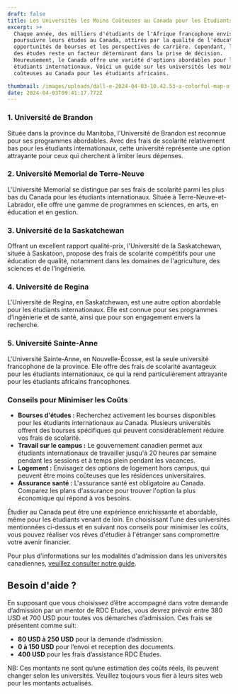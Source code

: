 ```yaml
---
draft: false
title: Les Universités les Moins Coûteuses au Canada pour les Étudiants Africains.
excerpt: >+
  Chaque année, des milliers d'étudiants de l'Afrique francophone envisagent de
  poursuivre leurs études au Canada, attirés par la qualité de l'éducation, les
  opportunités de bourses et les perspectives de carrière. Cependant, le coût
  des études reste un facteur déterminant dans la prise de décision.
  Heureusement, le Canada offre une variété d'options abordables pour les
  étudiants internationaux. Voici un guide sur les universités les moins
  coûteuses au Canada pour les étudiants africains.

thumbnail: /images/uploads/dall-e-2024-04-03-10.42.53-a-colorful-map-of-canada-highlighting-in-different-vibrant-colors-the-provinces-of-manitoba-newfoundland-and-labrador-saskatchewan-and-nova-scotia.jpg
date: 2024-04-03T09:41:17.772Z
---
```

### 1. Université de Brandon

Située dans la province du Manitoba, l'Université de Brandon est reconnue pour ses programmes abordables. Avec des frais de scolarité relativement bas pour les étudiants internationaux, cette université représente une option attrayante pour ceux qui cherchent à limiter leurs dépenses.

### 2. Université Memorial de Terre-Neuve

L'Université Memorial se distingue par ses frais de scolarité parmi les plus bas du Canada pour les étudiants internationaux. Située à Terre-Neuve-et-Labrador, elle offre une gamme de programmes en sciences, en arts, en éducation et en gestion.

### 3. Université de la Saskatchewan

Offrant un excellent rapport qualité-prix, l'Université de la Saskatchewan, située à Saskatoon, propose des frais de scolarité compétitifs pour une éducation de qualité, notamment dans les domaines de l'agriculture, des sciences et de l'ingénierie.

### 4. Université de Regina

L'Université de Regina, en Saskatchewan, est une autre option abordable pour les étudiants internationaux. Elle est connue pour ses programmes d'ingénierie et de santé, ainsi que pour son engagement envers la recherche.

### 5. Université Sainte-Anne

L'Université Sainte-Anne, en Nouvelle-Écosse, est la seule université francophone de la province. Elle offre des frais de scolarité avantageux pour les étudiants internationaux, ce qui la rend particulièrement attrayante pour les étudiants africains francophones.

### Conseils pour Minimiser les Coûts

* **Bourses d'études :** Recherchez activement les bourses disponibles pour les étudiants internationaux au Canada. Plusieurs universités offrent des bourses spécifiques qui peuvent considérablement réduire vos frais de scolarité.
* **Travail sur le campus :** Le gouvernement canadien permet aux étudiants internationaux de travailler jusqu'à 20 heures par semaine pendant les sessions et à temps plein pendant les vacances.
* **Logement :** Envisagez des options de logement hors campus, qui peuvent être moins coûteuses que les résidences universitaires.
* **Assurance santé :** L'assurance santé est obligatoire au Canada. Comparez les plans d'assurance pour trouver l'option la plus économique qui répond à vos besoins.

Étudier au Canada peut être une expérience enrichissante et abordable, même pour les étudiants venant de loin. En choisissant l'une des universités mentionnées ci-dessus et en suivant nos conseils pour minimiser les coûts, vous pouvez réaliser vos rêves d'étudier à l'étranger sans compromettre votre avenir financier.

Pour plus d'informations sur les modalités d'admission dans les universités canadiennes, [veuillez consulter notre guide](https://www.rdcetudes.com/guides/canada/admission).

## B﻿esoin d'aide ?

En supposant que vous choisissez d’être accompagné dans votre demande d’admission par un mentor de RDC Etudes, vous devrez prévoir entre 380 USD et 700 USD pour toutes vos démarches d’admission. Ces frais se présentent comme suit:

* **80 USD à 250 USD** pour la demande d’admission.
* **0 à 150 USD** pour l’envoi et reception des documents.
* **400 USD** pour les frais d’assistance RDC Etudes.

NB: Ces montants ne sont qu‘une estimation des coûts réels, ils peuvent changer selon les universités. Veuillez toujours vous fier à leurs sites web pour les montants actualisés.